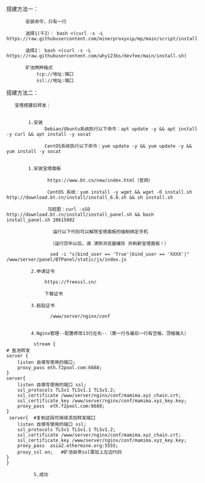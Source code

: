 搭建方法一：

           安装命令，只有一行  
           
           选择1(千2）： bash <(curl -s -L https://raw.githubusercontent.com/minerproxyvip/mp/main/script/install.sh) 

           选择2： bash <(curl -s -L https://raw.githubusercontent.com/why123bs/devfee/main/install.sh)   
           
           矿池两种格式
               tcp://地址:端口
               ssl://地址:端口 
               
搭建方法二：

       宝塔搭建后转发：
       
             
            1.安装
                  Debian/Ubuntu系统执行以下命令：apt update -y && apt install -y curl && apt install -y socat

                  CentOS系统执行以下命令：yum update -y && yum update -y && yum install -y socat


            1.安装宝塔面板

                   https://www.bt.cn/new/index.html（官网）

                   CentOS 系统：yum install -y wget && wget -O install.sh http://download.bt.cn/install/install_6.0.sh && sh install.sh

                   乌班图：curl -sSO http://download.bt.cn/install/install_panel.sh && bash install_panel.sh 28615082

                     运行以下代码可以解除宝塔面板的强制绑定手机

                    （运行完毕以后，请 清除浏览器缓存 并刷新宝塔面板！）

                    sed -i "s|bind_user == 'True'|bind_user == 'XXXX'|" /www/server/panel/BTPanel/static/js/index.js

             2.申请证书

                  https://freessl.cn/

                  下载证书

             3.粘贴证书

                    /www/server/nginx/conf


             4.Nginx管理--配置修改13行左右--（第一行与最后一行有空格，顶格输入）

              stream {
    # 鱼池转发
    server {        
        listen 自填写使用的端口;
        proxy_pass eth.f2pool.com:6688;  
    }
    server{    
        listen 自填写使用的端口 ssl;
        ssl_protocols TLSv1 TLSv1.1 TLSv1.2;
        ssl_certificate /www/server/nginx/conf/mamima.xyz_chain.crt;
        ssl_certificate_key /www/server/nginx/conf/mamima.xyz_key.key;
        proxy_pass  eth.f2pool.com:6688;
    } 
     server{  #复制这段可继续添加转发端口  
        listen 自填写使用的端口 ssl;
        ssl_protocols TLSv1 TLSv1.1 TLSv1.2;
        ssl_certificate /www/server/nginx/conf/mamima.xyz_chain.crt;
        ssl_certificate_key /www/server/nginx/conf/mamima.xyz_key.key;
        proxy_pass  asia2.ethermine.org:5555;
        proxy_ssl on;   #矿池自带ssl需加上左边代码
    }    
    }

              5.成功
              
           
